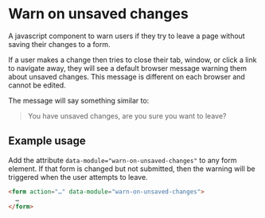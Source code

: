 # Warn on unsaved changes

A javascript component to warn users if they try to leave a page without saving their changes to a form.

If a user makes a change then tries to close their tab, window, or click a link to navigate away, they will see a default browser message warning them about unsaved changes. This message is different on each browser and cannot be edited.

The message will say something similar to:

> You have unsaved changes, are you sure you want to leave?

## Example usage

Add the attribute `data-module="warn-on-unsaved-changes"` to any form element. If that form is changed but not submitted, then the warning will be triggered when the user attempts to leave.

```html
<form action="…" data-module="warn-on-unsaved-changes">
  …
</form>
```
